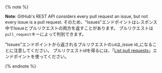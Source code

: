 {% note %}

**Note**: GitHub's REST API considers every pull request an issue, but not every issue is a pull request. そのため、"Issues"エンドポイントはレスポンス中でIssueとプルリクエストの両方を返すことがあります。 プルリクエストは`pull_request`キーによって判別できます。

"Issues"エンドポイントから返されるプルリクエストの`id`は_issue id_になることに注意してください。 プルリクエストidを得るには、「[List pull requests](/v3/pulls/#list-pull-requests)」エンドポイントを使ってください。

{% endnote %}
